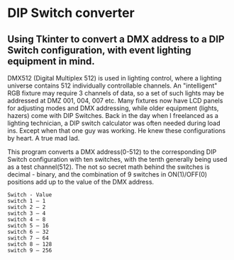 # DIP Switch converter
## Using Tkinter to convert a DMX address to a DIP Switch configuration, with event lighting equipment in mind.

DMX512 (Digital Multiplex 512) is used in lighting control, where a lighting universe contains 512 individually controllable channels. An "intelligent" RGB fixture may require 3 channels of data, so a set of such lights may be addressed at DMZ 001, 004, 007 etc. Many fixtures now have LCD panels for adjusting modes and DMX addressing, while older equipment (lights, hazers) come with DIP Switches. Back in the day when I freelanced as a lighting technician, a DIP switch calculator was often needed during load ins. Except when that one guy was working. He knew these configurations by heart. A true mad lad.

This program converts a DMX address(0-512) to the corresponding DIP Switch configuration with ten switches, with the tenth generally being used as a test channel(512).
The not so secret math behind the switches is decimal - binary, and the combination of 9 switches in ON(1)/OFF(0) positions add up to the value of the DMX address.
```
Switch - Value
switch 1 – 1
switch 2 – 2
switch 3 – 4
switch 4 – 8
switch 5 – 16
switch 6 – 32
switch 7 – 64
switch 8 – 128
switch 9 – 256
```
